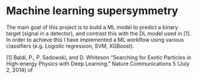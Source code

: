 # Machine learning supersymmetry

The main goal of this project is to build a ML model to predict a binary target (signal in a detector), and contrast this with the DL model used in [1]. In order to achieve this I have implemented a ML workflow using various classifiers (e.g. Logistic regression, SVM, XGBoost).


[1] Baldi, P., P. Sadowski, and D. Whiteson “Searching for Exotic Particles in High-energy Physics with Deep Learning.” Nature Communications 5 (July 2, 2014) of 

